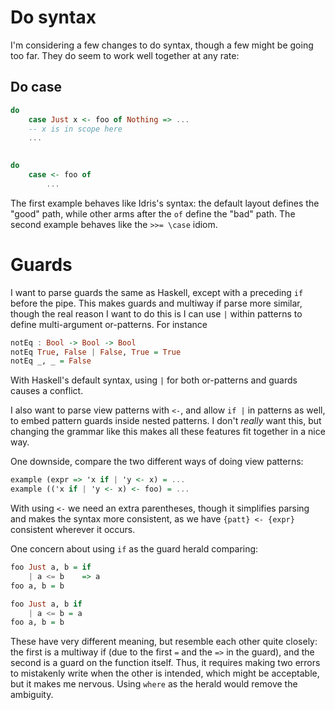 # Do syntax

I'm considering a few changes to do syntax, though a few might be going too far. They do seem to work well together at any rate:

## Do case

```haskell
do
    case Just x <- foo of Nothing => ...
    -- x is in scope here
    ...
    

do
    case <- foo of
        ...
```

The first example behaves like Idris's syntax: the default layout defines the "good" path, while other arms after the `of` define the "bad" path. The second example behaves like the `>>= \case` idiom.

# Guards

I want to parse guards the same as Haskell, except with a preceding `if` before the pipe. This makes guards and multiway if parse more similar, though the real reason I want to do this is I can use `|` within patterns to define multi-argument or-patterns. For instance

```haskell
notEq : Bool -> Bool -> Bool
notEq True, False | False, True = True
notEq _, _ = False
```
With Haskell's default syntax, using `|` for both or-patterns and guards causes a conflict.

I also want to parse view patterns with `<-`, and allow `if |` in patterns as well, to embed pattern guards inside nested patterns. I don't *really* want this, but changing the grammar like this makes all these features fit together in a nice way.

One downside, compare the two different ways of doing view patterns:

```haskell
example (expr => 'x if | 'y <- x) = ...
example (('x if | 'y <- x) <- foo) = ...
```
With using `<-` we need an extra parentheses, though it simplifies parsing and makes the syntax more consistent, as we have `{patt} <- {expr}` consistent wherever it occurs.

One concern about using `if` as the guard herald comparing:

```haskell
foo Just a, b = if
    | a <= b    => a
foo a, b = b

foo Just a, b if
    | a <= b = a
foo a, b = b
```

These have very different meaning, but resemble each other quite closely: the first is a multiway if (due to the first `=` and the `=>` in the guard), and the second is a guard on the function itself. Thus, it requires making two errors to mistakenly write when the other is intended, which might be acceptable, but it makes me nervous. Using `where` as the herald would remove the ambiguity.
